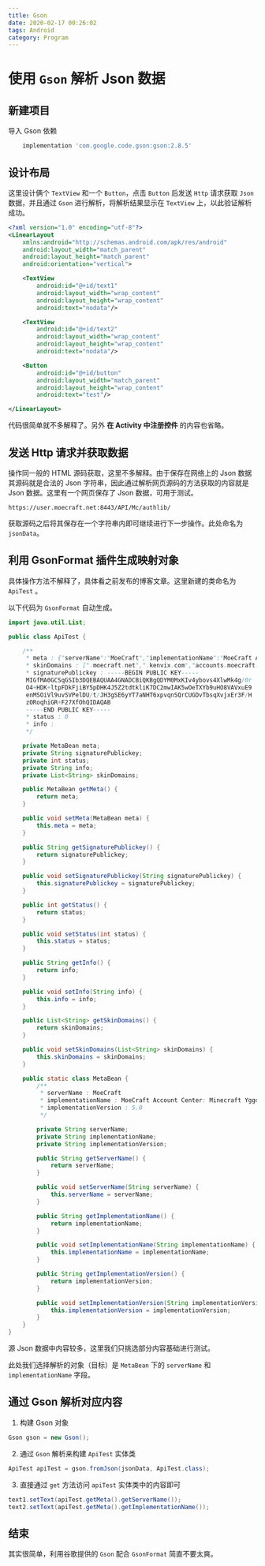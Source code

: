 ```yaml
---
title: Gson
date: 2020-02-17 00:26:02
tags: Android
category: Program
---
```


# 使用 `Gson` 解析 Json 数据

## 新建项目

导入 Gson 依赖

```gradle
    implementation 'com.google.code.gson:gson:2.8.5'
```

## 设计布局

这里设计俩个 `TextView` 和一个 `Button`，点击 `Button` 后发送 `Http` 请求获取 `Json` 数据，并且通过 `Gson` 进行解析，将解析结果显示在 `TextView` 上，以此验证解析成功。

```xml
<?xml version="1.0" encoding="utf-8"?>
<LinearLayout
    xmlns:android="http://schemas.android.com/apk/res/android"
    android:layout_width="match_parent"
    android:layout_height="match_parent"
    android:orientation="vertical">

    <TextView
        android:id="@+id/text1"
        android:layout_width="wrap_content"
        android:layout_height="wrap_content"
        android:text="nodata"/>

    <TextView
        android:id="@+id/text2"
        android:layout_width="wrap_content"
        android:layout_height="wrap_content"
        android:text="nodata"/>

    <Button
        android:id="@+id/button"
        android:layout_width="match_parent"
        android:layout_height="wrap_content"
        android:text="test"/>

</LinearLayout>
```

代码很简单就不多解释了。另外 **在 Activity 中注册控件** 的内容也省略。

## 发送 Http 请求并获取数据

操作同一般的 HTML 源码获取，这里不多解释。由于保存在网络上的 Json 数据其源码就是合法的 Json 字符串，因此通过解析网页源码的方法获取的内容就是 Json 数据。这里有一个网页保存了 Json 数据，可用于测试。

    https://user.moecraft.net:8443/API/Mc/authlib/

获取源码之后将其保存在一个字符串内即可继续进行下一步操作。此处命名为 `jsonData`。

## 利用 GsonFormat 插件生成映射对象

具体操作方法不解释了，具体看之前发布的博客文章。这里新建的类命名为 `ApiTest` 。

以下代码为 `GsonFormat` 自动生成。

```java
import java.util.List;

public class ApiTest {

    /**
     * meta : {"serverName":"MoeCraft","implementationName":"MoeCraft Account Center: Minecraft Yggdrasil API (Completely Implemented by Kenvix) for Authlib-Injector 1.1.23","implementationVersion":"5.0"}
     * skinDomains : [".moecraft.net",".kenvix.com","accounts.moecraft.net","user.moecraft.net","user.moecraft.net:8443","localhost"]
     * signaturePublickey : -----BEGIN PUBLIC KEY-----
     MIGfMA0GCSqGSIb3DQEBAQUAA4GNADCBiQKBgQDYM0MxKIv4ybovs4XlwMk4g/0r
     O4+HDK+ltpFDkFjiBY5pDHK4J5Z2tdtkliK7DC2mwIAK5wOeTXYb9uHO8VAVxuE9
     enMSOiVl9uvSVPelDU/t/JH3gSE6yYT7aNHT6xpvqnSQrCUGDvTbsqXvjxEr3F/H
     zORoqhiGR+F27XfOhQIDAQAB
     -----END PUBLIC KEY-----
     * status : 0
     * info :
     */

    private MetaBean meta;
    private String signaturePublickey;
    private int status;
    private String info;
    private List<String> skinDomains;

    public MetaBean getMeta() {
        return meta;
    }

    public void setMeta(MetaBean meta) {
        this.meta = meta;
    }

    public String getSignaturePublickey() {
        return signaturePublickey;
    }

    public void setSignaturePublickey(String signaturePublickey) {
        this.signaturePublickey = signaturePublickey;
    }

    public int getStatus() {
        return status;
    }

    public void setStatus(int status) {
        this.status = status;
    }

    public String getInfo() {
        return info;
    }

    public void setInfo(String info) {
        this.info = info;
    }

    public List<String> getSkinDomains() {
        return skinDomains;
    }

    public void setSkinDomains(List<String> skinDomains) {
        this.skinDomains = skinDomains;
    }

    public static class MetaBean {
        /**
         * serverName : MoeCraft
         * implementationName : MoeCraft Account Center: Minecraft Yggdrasil API (Completely Implemented by Kenvix) for Authlib-Injector 1.1.23
         * implementationVersion : 5.0
         */

        private String serverName;
        private String implementationName;
        private String implementationVersion;

        public String getServerName() {
            return serverName;
        }

        public void setServerName(String serverName) {
            this.serverName = serverName;
        }

        public String getImplementationName() {
            return implementationName;
        }

        public void setImplementationName(String implementationName) {
            this.implementationName = implementationName;
        }

        public String getImplementationVersion() {
            return implementationVersion;
        }

        public void setImplementationVersion(String implementationVersion) {
            this.implementationVersion = implementationVersion;
        }
    }
}
```

源 Json 数据中内容较多，这里我们只挑选部分内容基础进行测试。

此处我们选择解析的对象（目标）是 `MetaBean` 下的 `serverName` 和 `implementationName` 字段。

## 通过 Gson 解析对应内容

1. 构建 Gson 对象

```java
Gson gson = new Gson();
```

2. 通过 `Gson` 解析来构建 `ApiTest` 实体类

```java
ApiTest apiTest = gson.fromJson(jsonData, ApiTest.class);
```

3. 直接通过 `get` 方法访问 `apiTest` 实体类中的内容即可

```java
text1.setText(apiTest.getMeta().getServerName());
text2.setText(apiTest.getMeta().getImplementationName());
```

## 结束

其实很简单，利用谷歌提供的 `Gson` 配合 `GsonFormat` 简直不要太爽。
